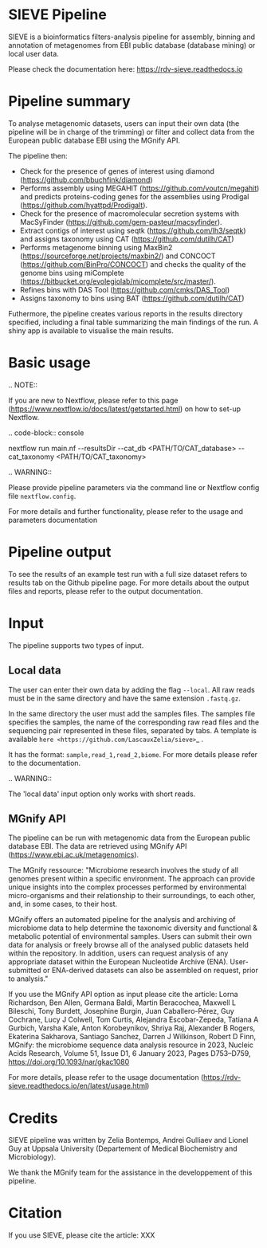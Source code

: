 # SIEVE Pipeline
SIEVE is a bioinformatics filters-analysis pipeline for assembly, binning and annotation of metagenomes from EBI public database (database mining) or local user data.

Please check the documentation here: <https://rdv-sieve.readthedocs.io>

Pipeline summary
================

To analyse metagenomic datasets, users can input their own data (the pipeline will be in charge of the trimming) or filter and collect data from the European public database EBI using the MGnify API. 

The pipeline then:

* Check for the presence of genes of interest using diamond (<https://github.com/bbuchfink/diamond>)
* Performs assembly using MEGAHIT (<https://github.com/voutcn/megahit>) and predicts proteins-coding genes for the assemblies using Prodigal (<https://github.com/hyattpd/Prodigalt>).
* Check for the presence of macromolecular secretion systems with MacSyFinder (<https://github.com/gem-pasteur/macsyfinder>).
* Extract contigs of interest using seqtk (<https://github.com/lh3/seqtk>) and assigns taxonomy using CAT (<https://github.com/dutilh/CAT>)
* Performs metagenome binning using MaxBin2 (<https://sourceforge.net/projects/maxbin2/>) and CONCOCT (<https://github.com/BinPro/CONCOCT>) and checks the quality of the genome bins using miComplete (<https://bitbucket.org/evolegiolab/micomplete/src/master/>).
* Refines bins with DAS Tool (<https://github.com/cmks/DAS_Tool>) 
* Assigns taxonomy to bins using BAT (<https://github.com/dutilh/CAT>)

Futhermore, the pipeline creates various reports in the results directory specified, including a final table summarizing the main findings of the run.
A shiny app is available to visualise the main results. 

Basic usage
===========

.. NOTE::

   If you are new to Nextflow, please refer to this page (<https://www.nextflow.io/docs/latest/getstarted.html>) on how to set-up Nextflow. 

.. code-block:: console

   nextflow run main.nf --resultsDir <OUTDIR> --cat_db <PATH/TO/CAT_database> --cat_taxonomy <PATH/TO/CAT_taxonomy>

.. WARNING::

   Please provide pipeline parameters via the command line or Nextflow config file ``nextflow.config``.

For more details and further functionality, please refer to the usage and parameters documentation

Pipeline output
===============

To see the results of an example test run with a full size dataset refers to results tab on the Github pipeline page. For more details about the output files and reports, please refer to the output documentation.

Input
=====

The pipeline supports two types of input. 

Local data
----------

The user can enter their own data by adding the flag ``--local``. All raw reads must be in the same directory and have the same extension ``.fastq.gz``. 

In the same directory the user must add the samples files. The samples file specifies the samples, the name of the corresponding raw read files and the sequencing pair represented in these files, separated by tabs. A template is available `here <https://github.com/LascauxZelia/sieve>`_ . 

It has the format: ``sample,read_1,read_2,biome``. For more details please refer to the documentation.

.. WARNING::

   The 'local data' input option only works with short reads. 

MGnify API
----------

The pipeline can be run with metagenomic data from the European public database EBI. The data are retrieved using MGnify API (<https://www.ebi.ac.uk/metagenomics>).

The MGnify ressource: 
   "Microbiome research involves the study of all genomes present within a specific environment. The approach can provide unique insights into the complex processes performed by environmental micro-organisms and their relationship to their surroundings, to each other, and, in some cases, to their host.

   MGnify offers an automated pipeline for the analysis and archiving of microbiome data to help determine the taxonomic diversity and functional & metabolic potential of environmental samples. Users can submit their own data for analysis or freely browse all of the analysed public datasets held within the repository. In addition, users can request analysis of any appropriate dataset within the European Nucleotide Archive (ENA). User-submitted or ENA-derived datasets can also be assembled on request, prior to analysis."

If you use the MGnify API option as input please cite the article: Lorna Richardson, Ben Allen, Germana Baldi, Martin Beracochea, Maxwell L Bileschi, Tony Burdett, Josephine Burgin, Juan Caballero-Pérez, Guy Cochrane, Lucy J Colwell, Tom Curtis, Alejandra Escobar-Zepeda, Tatiana A Gurbich, Varsha Kale, Anton Korobeynikov, Shriya Raj, Alexander B Rogers, Ekaterina Sakharova, Santiago Sanchez, Darren J Wilkinson, Robert D Finn, MGnify: the microbiome sequence data analysis resource in 2023, Nucleic Acids Research, Volume 51, Issue D1, 6 January 2023, Pages D753–D759, https://doi.org/10.1093/nar/gkac1080

For more details, please refer to the usage documentation (<https://rdv-sieve.readthedocs.io/en/latest/usage.html>)

Credits
=======

SIEVE pipeline was written by Zelia Bontemps, Andrei Gulliaev and Lionel Guy at Uppsala University (Departement of Medical Biochemistry and Microbiology).

We thank the MGnify team for the assistance in the developpement of this pipeline. 


Citation
========

If you use SIEVE, please cite the article: XXX